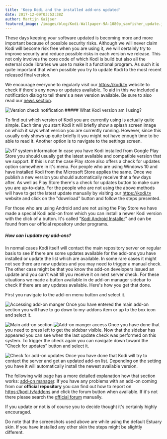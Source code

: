 ```yaml
---
title: 'Keep Kodi and the installed add-ons updated'
date: 2017-12-09T03:53:38Z
author: Martijn Kaijser
featured_image: /images/blog/Kodi-Wallpaper-9A-1080p_samfisher_update.jpg
---
```

These days keeping your software updated is becoming more and more important because of possible security risks. Although we will never claim Kodi will become risk free when you are using it, we will certainly try to improve security and reduce possible risks in each version we release. This not only involves the core code of which Kodi is build but also all the external code libraries we use to make it a functional program. As such it is quite important that when possible you try to update Kodi to the most recent released final version.

 We encourage everyone to regularly visit our <https://kodi.tv> website to check if there's any news or updates available. To aid in this we included a notification dialog to tell there's a new version available. Be sure to also read our [news section](https://kodi.tv/blog).

 ![](https://xbmcfoundation.prod.dd:8083/sites/default/files/wysiwyg/uploads/Version-check-notification.jpg "Version check notification") ##### What Kodi version am I using?

 To find out which version of Kodi you are currently using is actually quite simple. Each time you start Kodi it will briefly show a splash screen image on which it says what version you are currently running. However, since this usually only shows up quite briefly it you might not have enough time to be able to read it. Another option is to navigate to the settings screen.

 ![](https://xbmcfoundation.prod.dd:8083/sites/default/files/wysiwyg/uploads/v17_System_info.png "v17 system information") In case you have Kodi installed from Google Play Store you should usually get the latest available and compatible version that we support. If this is not the case Play store also offers a check for updates option somewhere in it's menu. For people who are using Windows 10 and have installed Kodi from the Microsoft Store applies the same. Once we publish a new version you should automatically receive that a few days after. As well as Play Store there's a check for updates button to make sure you are up-to-date. For the people who are not using the above methods will have to get the latest update manually by visiting our <https://kodi.tv> website and click on the "download" button and follow the steps presented.

 For those who are using Android and are not using the Play Store we have made a special Kodi add-on from which you can install a newer Kodi version with the click of a button. It's called "[Kodi Android Installer](https://kodi.tv/addon/scripts/kodi-android-installer)" and can be found from our official repository under programs.

 ##### How can i update my add-ons?

 In normal cases Kodi itself will contact the main repository server on regular basis to see if there are some updates available for the add-ons you have installed or update the list which are available. In some rare cases it might not see there are new updates and you may need to trigger a manual check. The other case might be that you know the add-on developers issued an update and you can't wait till you receive it on next server check. For these situations we made a button available in de add-on manager sidebar to check if there are any updates available. Here's how you get that done.

 First you navigate to the add-on menu button and select it.

 ![](https://xbmcfoundation.prod.dd:8083/sites/default/files/wysiwyg/uploads/Add-ons-accessing-1.png "Accessing add-on manger") Once you have entered the main add-on section you will have to go down to my-addons item or up to the box icon and select it.

 ![](https://xbmcfoundation.prod.dd:8083/sites/default/files/wysiwyg/uploads/Add-on_manager_main.png "Main add-on section") ![](https://xbmcfoundation.prod.dd:8083/sites/default/files/wysiwyg/uploads/Addon_manager_browser_access.png "Add-on manger access") Once you have done that you need to press left to get the sidebar visible. Now that the sidebar has appeared you can see when the last update check was performed on this system. To trigger the check again you can navigate down toward the "Check for updates" button and select it. 

 ![](https://xbmcfoundation.prod.dd:8083/sites/default/files/wysiwyg/uploads/800px-Add-on_manager_sidebar_menu.png "Check for add-on updates") Once you have done that Kodi will try to contact the server and get an updated add-on list. Depending on the setting you have it will automatically install the newest available version. 

 The following wiki page has a more detailed explanation how that section works: [add-on manager](https://kodi.wiki/view/Add-on_manager). If you have any problems with an add-on coming from our **official repository** you can find out how to report on <https://kodi.tv/addons> and click the forum button when available. If it's not there please search the [official forum](https://forum.kodi.tv/forumdisplay.php?fid=27) manually.

 If you update or not is of course you to decide thought it's certainly highly encouraged.

 Do note that the screenshots used above are while using the default Estuary skin. If you have installed any other skin the steps might be slightly different.

 